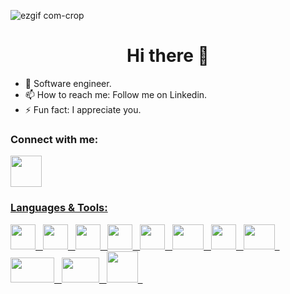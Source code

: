 ![ezgif com-crop](https://github.com/Slegendz/Slegendz/assets/108775767/9ab8a9a6-4ca8-4fe4-9f35-24816e5096a5)

<h1 align = "center"> Hi there 👋 </h1>

- 🌱 Software engineer.
- 📫 How to reach me: Follow me on Linkedin.
- ⚡ Fun fact: I appreciate you.


<h3> Connect with me: </h3>
<p float="left">
  <a href = "https://www.linkedin.com/in/"> <img width = "50" height = "50" src="https://i.pinimg.com/originals/73/e1/54/73e15422011e763ea9b303a7738e71a3.gif"</a>  
</p>

<h3> Languages & Tools: </h3>

<p float = "left>
 <img width = "40" height = "40" src ="https://raw.githubusercontent.com/isocpp/logos/master/cpp_logo.png">
 <img width = "40" height = "40" src ="https://raw.githubusercontent.com/isocpp/logos/master/cpp_logo.png">&nbsp;&nbsp;
 <img width = "40" height = "40" src ="https://upload.wikimedia.org/wikipedia/commons/thumb/1/18/C_Programming_Language.svg/1200px-C_Programming_Language.svg.png">&nbsp;&nbsp;
 <img width = "40" height = "40" src ="https://images.vexels.com/media/users/3/166383/isolated/preview/6024bc5746d7436c727825dc4fc23c22-html-programming-language-icon.png">&nbsp;&nbsp;
 <img width = "40" height = "40" src ="https://upload.wikimedia.org/wikipedia/commons/thumb/6/62/CSS3_logo.svg/800px-CSS3_logo.svg.png">&nbsp;&nbsp;
 <img width = "40" height = "40" src ="https://ellipsiseducation.com/wp-content/uploads/2023/03/javascript.png">&nbsp;&nbsp;
 <img width = "50" height = "40" src ="https://upload.wikimedia.org/wikipedia/commons/thumb/b/b2/Bootstrap_logo.svg/2560px-Bootstrap_logo.svg.png">&nbsp;&nbsp;
 <img width = "40" height = "40" src ="https://upload.wikimedia.org/wikipedia/commons/thumb/c/c3/Python-logo-notext.svg/1869px-Python-logo-notext.svg.png">&nbsp;&nbsp;
 <img width = "50" height = "40" src ="https://upload.wikimedia.org/wikipedia/commons/thumb/a/a7/React-icon.svg/2300px-React-icon.svg.png">&nbsp;&nbsp;
 <img width = "70" height = "40" src ="https://cdn.pixabay.com/photo/2015/04/23/17/41/node-js-736399_1280.png">&nbsp;&nbsp;
 <img width = "60" height = "40" src ="https://upload.wikimedia.org/wikipedia/commons/thumb/9/96/Sass_Logo_Color.svg/1200px-Sass_Logo_Color.svg.png">&nbsp;&nbsp;
 <img width = "50" height = "50" src ="https://cdn-icons-png.flaticon.com/512/5968/5968381.png">&nbsp;&nbsp;



</p>
 
